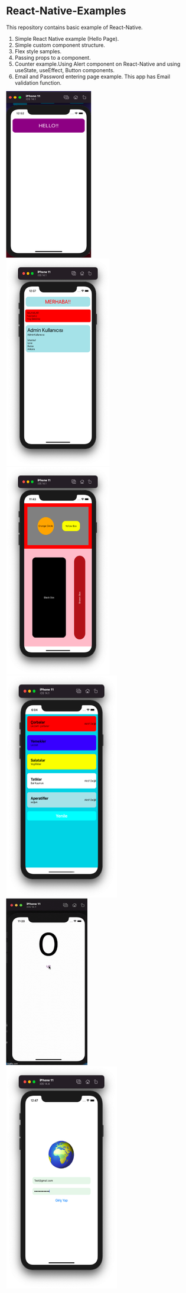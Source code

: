 # React-Native-Examples
This repository contains basic example of React-Native. 
1) Simple React Native example (Hello Page).
2) Simple custom component structure.
3) Flex style samples.
4) Passing props to a component.
5) Counter example.Using Alert component on React-Native and using useState, useEffect, Button components.
6) Email and Password entering page example. This app has Email validation function. 
<div>
<img src="images/hello.png" width="230" height="450">
<img src="images/custom-component.png" width="280" height="560" >
<img src="images/flex.png" width="280" height="560" >
  </div>
  <div>
<img src="images/props-component.png" width="300" height="600" >
<img src="images/counter.gif" width="220" height="450" >
  <img src="images/email-validation.png" width="300" height="600" >


  </div>





